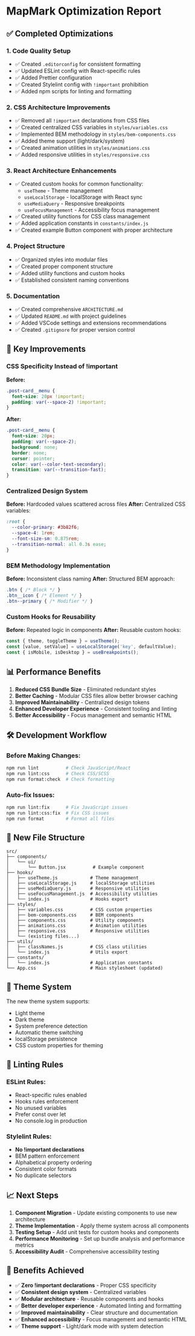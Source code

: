 # MapMark Optimization Report

## ✅ Completed Optimizations

### 1. Code Quality Setup
- ✅ Created `.editorconfig` for consistent formatting
- ✅ Updated ESLint config with React-specific rules
- ✅ Added Prettier configuration
- ✅ Created Stylelint config with `!important` prohibition
- ✅ Added npm scripts for linting and formatting

### 2. CSS Architecture Improvements
- ✅ Removed all `!important` declarations from CSS files
- ✅ Created centralized CSS variables in `styles/variables.css`
- ✅ Implemented BEM methodology in `styles/bem-components.css`
- ✅ Added theme support (light/dark/system)
- ✅ Created animation utilities in `styles/animations.css`
- ✅ Added responsive utilities in `styles/responsive.css`

### 3. React Architecture Enhancements
- ✅ Created custom hooks for common functionality:
  - `useTheme` - Theme management
  - `useLocalStorage` - localStorage with React sync
  - `useMediaQuery` - Responsive breakpoints
  - `useFocusManagement` - Accessibility focus management
- ✅ Created utility functions for CSS class management
- ✅ Added application constants in `constants/index.js`
- ✅ Created example Button component with proper architecture

### 4. Project Structure
- ✅ Organized styles into modular files
- ✅ Created proper component structure
- ✅ Added utility functions and custom hooks
- ✅ Established consistent naming conventions

### 5. Documentation
- ✅ Created comprehensive `ARCHITECTURE.md`
- ✅ Updated `README.md` with project guidelines
- ✅ Added VSCode settings and extensions recommendations
- ✅ Created `.gitignore` for proper version control

## 🎯 Key Improvements

### CSS Specificity Instead of !important
**Before:**
```css
.post-card__menu {
  font-size: 20px !important;
  padding: var(--space-2) !important;
}
```

**After:**
```css
.post-card__menu {
  font-size: 20px;
  padding: var(--space-2);
  background: none;
  border: none;
  cursor: pointer;
  color: var(--color-text-secondary);
  transition: var(--transition-fast);
}
```

### Centralized Design System
**Before:** Hardcoded values scattered across files
**After:** Centralized CSS variables:
```css
:root {
  --color-primary: #3b82f6;
  --space-4: 1rem;
  --font-size-sm: 0.875rem;
  --transition-normal: all 0.3s ease;
}
```

### BEM Methodology Implementation
**Before:** Inconsistent class naming
**After:** Structured BEM approach:
```css
.btn { /* Block */ }
.btn__icon { /* Element */ }
.btn--primary { /* Modifier */ }
```

### Custom Hooks for Reusability
**Before:** Repeated logic in components
**After:** Reusable custom hooks:
```javascript
const { theme, toggleTheme } = useTheme();
const [value, setValue] = useLocalStorage('key', defaultValue);
const { isMobile, isDesktop } = useBreakpoints();
```

## 📊 Performance Benefits

1. **Reduced CSS Bundle Size** - Eliminated redundant styles
2. **Better Caching** - Modular CSS files allow better browser caching
3. **Improved Maintainability** - Centralized design tokens
4. **Enhanced Developer Experience** - Consistent tooling and linting
5. **Better Accessibility** - Focus management and semantic HTML

## 🛠 Development Workflow

### Before Making Changes:
```bash
npm run lint          # Check JavaScript/React
npm run lint:css      # Check CSS/SCSS
npm run format:check  # Check formatting
```

### Auto-fix Issues:
```bash
npm run lint:fix      # Fix JavaScript issues
npm run lint:css:fix  # Fix CSS issues
npm run format        # Format all files
```

## 📁 New File Structure

```
src/
├── components/
│   └── ui/
│       └── Button.jsx          # Example component
├── hooks/
│   ├── useTheme.js            # Theme management
│   ├── useLocalStorage.js     # localStorage utilities
│   ├── useMediaQuery.js       # Responsive utilities
│   ├── useFocusManagement.js  # Accessibility utilities
│   └── index.js               # Hooks export
├── styles/
│   ├── variables.css          # CSS custom properties
│   ├── bem-components.css     # BEM components
│   ├── components.css         # Utility components
│   ├── animations.css         # Animation utilities
│   ├── responsive.css         # Responsive utilities
│   └── (existing files...)
├── utils/
│   ├── classNames.js          # CSS class utilities
│   └── index.js               # Utils export
├── constants/
│   └── index.js               # Application constants
└── App.css                    # Main stylesheet (updated)
```

## 🎨 Theme System

The new theme system supports:
- Light theme
- Dark theme  
- System preference detection
- Automatic theme switching
- localStorage persistence
- CSS custom properties for theming

## 🔧 Linting Rules

### ESLint Rules:
- React-specific rules enabled
- Hooks rules enforcement
- No unused variables
- Prefer const over let
- No console.log in production

### Stylelint Rules:
- **No !important declarations**
- BEM pattern enforcement
- Alphabetical property ordering
- Consistent color formats
- No duplicate selectors

## 📈 Next Steps

1. **Component Migration** - Update existing components to use new architecture
2. **Theme Implementation** - Apply theme system across all components
3. **Testing Setup** - Add unit tests for custom hooks and components
4. **Performance Monitoring** - Set up bundle analysis and performance metrics
5. **Accessibility Audit** - Comprehensive accessibility testing

## 🎯 Benefits Achieved

- ✅ **Zero !important declarations** - Proper CSS specificity
- ✅ **Consistent design system** - Centralized variables
- ✅ **Modular architecture** - Reusable components and hooks
- ✅ **Better developer experience** - Automated linting and formatting
- ✅ **Improved maintainability** - Clear structure and documentation
- ✅ **Enhanced accessibility** - Focus management and semantic HTML
- ✅ **Theme support** - Light/dark mode with system detection